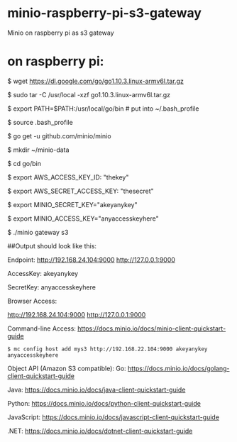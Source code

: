 # minio-raspberry-pi-s3-gateway
Minio on raspberry pi as s3 gateway


# on raspberry pi:


$ wget https://dl.google.com/go/go1.10.3.linux-armv6l.tar.gz

$ sudo tar -C /usr/local -xzf go1.10.3.linux-armv6l.tar.gz

$ export PATH=$PATH:/usr/local/go/bin # put into ~/.bash_profile

$ source .bash_profile

$ go get -u github.com/minio/minio

$ mkdir ~/minio-data

$ cd go/bin

$ export AWS_ACCESS_KEY_ID: "thekey"

$ export AWS_SECRET_ACCESS_KEY: "thesecret"

$ export MINIO_SECRET_KEY="akeyanykey"

$ export MINIO_ACCESS_KEY="anyaccesskeyhere"

$  ./minio gateway s3

##Output should look like this:

Endpoint:  http://192.168.24.104:9000  http://127.0.0.1:9000

AccessKey: akeyanykey 

SecretKey: anyaccesskeyhere

Browser Access:

   http://192.168.24.104:9000  http://127.0.0.1:9000

Command-line Access: https://docs.minio.io/docs/minio-client-quickstart-guide


    $ mc config host add mys3 http://192.168.22.104:9000 akeyanykey anyaccesskeyhere

Object API (Amazon S3 compatible):
   Go:         https://docs.minio.io/docs/golang-client-quickstart-guide
   
   Java:       https://docs.minio.io/docs/java-client-quickstart-guide
   
   Python:     https://docs.minio.io/docs/python-client-quickstart-guide
   
   JavaScript: https://docs.minio.io/docs/javascript-client-quickstart-guide
   
   .NET:       https://docs.minio.io/docs/dotnet-client-quickstart-guide
